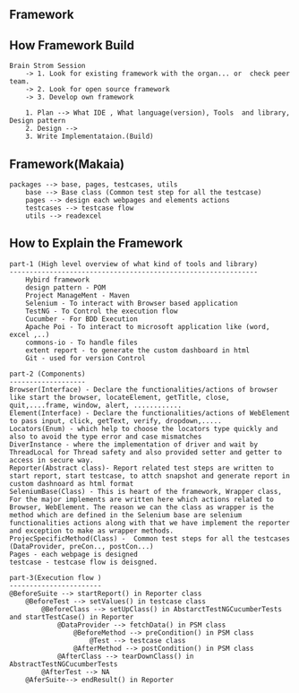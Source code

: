 Framework
---------
 How Framework Build
 -------------------
    Brain Strom Session 
        -> 1. Look for existing framework with the organ... or  check peer team.
        -> 2. Look for open source framework 
        -> 3. Develop own framework

        1. Plan --> What IDE , What language(version), Tools  and library, Design pattern
        2. Design --> 
        3. Write Implementataion.(Build)



Framework(Makaia)
-----------------
    packages --> base, pages, testcases, utils
        base --> Base class (Common test step for all the testcase)
        pages --> design each webpages and elements actions
        testcases --> testcase flow
        utils --> readexcel



How to Explain the Framework
----------------------------
    part-1 (High level overview of what kind of tools and library)
    --------------------------------------------------------------
        Hybird framework
        design pattern - POM
        Project ManageMent - Maven
        Selenium - To interact with Browser based application
        TestNG - To Control the execution flow
        Cucumber - For BDD Execution
        Apache Poi - To interact to microsoft application like (word, excel ,..)
        commons-io - To handle files
        extent report - to generate the custom dashboard in html
        Git - used for version Control

    part-2 (Components)
    -------------------
    Browser(Interface) - Declare the functionalities/actions of browser like start the browser, locateElement, getTitle, close, quit,....frame, window, alert, ............
    Element(Interface) - Declare the functionalities/actions of WebElement to pass input, click, getText, verify, dropdown,.....
    Locators(Enum) - which help to choose the locators type quickly and also to avoid the type error and case mismatches
    DiverInstance - where the implementation of driver and wait by ThreadLocal for Thread safety and also provided setter and getter to access in secure way.
    Reporter(Abstract class)- Report related test steps are written to start report, start testcase, to attch snapshot and generate report in custom dashnoard as html format
    SeleniumBase(Class) - This is heart of the framework, Wrapper class, For the major implements are written here which actions related to Browser, WebElement. The reason we can the class as wrapper is the method which are defined in the Selenium base are selenium functionalities actions along with that we have implement the reporter and exception to make as wrapper methods.
    ProjecSpecificMethod(Class) -  Common test steps for all the testcases (DataProvider, preCon.., postCon...)
    Pages - each webpage is designed 
    testcase - testcase flow is deisgned.

    part-3(Execution flow )
    -----------------------
    @BeforeSuite --> startReport() in Reporter class
        @BeforeTest --> setValues() in testcase class
            @BeforeClass --> setUpClass() in AbstarctTestNGCucumberTests and startTestCase() in Reporter
                @DataProvider --> fetchData() in PSM class
                    @BeforeMethod --> preCondition() in PSM class
                        @Test --> testcase class
                    @AfterMethod --> postCondition() in PSM class
                @AfterClass --> tearDownClass() in AbstractTestNGCucumberTests
            @AfterTest --> NA
        @AferSuite--> endResult() in Reporter





















